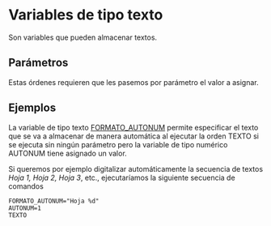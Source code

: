 # Variables de tipo texto

Son variables que pueden almacenar textos.

## Parámetros

Estas órdenes requieren que les pasemos por parámetro el valor a asignar.

## Ejemplos

La variable de tipo texto [FORMATO\_AUTONUM](/digi3d-net/referencia/ventana-de-dibujo/variables/f/formato-autonum.md) permite especificar el texto que se va a almacenar de manera automática al ejecutar la orden TEXTO si se ejecuta sin ningún parámetro pero la variable de tipo numérico AUTONUM tiene asignado un valor.

Si queremos por ejemplo digitalizar automáticamente la secuencia de textos _Hoja 1, Hoja 2, Hoja 3_, etc., ejecutaríamos la siguiente secuencia de comandos

```text
FORMATO_AUTONUM="Hoja %d"
AUTONUM=1
TEXTO
```

